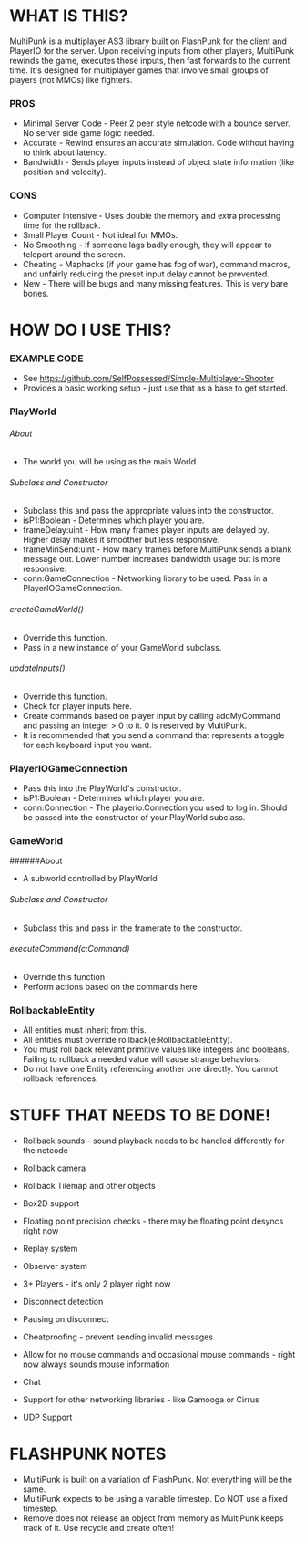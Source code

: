 WHAT IS THIS?
=============

MultiPunk is a multiplayer AS3 library built on FlashPunk for the client and PlayerIO for the server. Upon receiving inputs from other players, MultiPunk rewinds the game, executes those inputs, then fast forwards to the current time. It's designed for multiplayer games that involve small groups of players (not MMOs) like fighters.

### PROS

* Minimal Server Code - Peer 2 peer style netcode with a bounce server. No server side game logic needed.
* Accurate - Rewind ensures an accurate simulation. Code without having to think about latency.
* Bandwidth - Sends player inputs instead of object state information (like position and velocity).

### CONS

* Computer Intensive - Uses double the memory and extra processing time for the rollback.
* Small Player Count - Not ideal for MMOs.
* No Smoothing - If someone lags badly enough, they will appear to teleport around the screen.
* Cheating - Maphacks (if your game has fog of war), command macros, and unfairly reducing the preset input delay cannot be prevented.
* New - There will be bugs and many missing features. This is very bare bones.

HOW DO I USE THIS?
==================

### EXAMPLE CODE

* See https://github.com/SelfPossessed/Simple-Multiplayer-Shooter
* Provides a basic working setup - just use that as a base to get started.

### PlayWorld

###### About
* The world you will be using as the main World
###### Subclass and Constructor
* Subclass this and pass the appropriate values into the constructor.
* isP1:Boolean - Determines which player you are.
* frameDelay:uint - How many frames player inputs are delayed by. Higher delay makes it smoother but less responsive.
* frameMinSend:uint - How many frames before MultiPunk sends a blank message out. Lower number increases bandwidth usage but is more responsive.
* conn:GameConnection - Networking library to be used. Pass in a PlayerIOGameConnection.
###### createGameWorld()
* Override this function.
* Pass in a new instance of your GameWorld subclass.
###### updateInputs()
* Override this function.
* Check for player inputs here.
* Create commands based on player input by calling addMyCommand and passing an integer > 0 to it. 0 is reserved by MultiPunk.
* It is recommended that you send a command that represents a toggle for each keyboard input you want.

### PlayerIOGameConnection

* Pass this into the PlayWorld's constructor.
* isP1:Boolean - Determines which player you are.
* conn:Connection - The playerio.Connection you used to log in. Should be passed into the constructor of your PlayWorld subclass.

### GameWorld

######About
* A subworld controlled by PlayWorld
###### Subclass and Constructor
* Subclass this and pass in the framerate to the constructor.
###### executeCommand(c:Command)
* Override this function
* Perform actions based on the commands here

### RollbackableEntity

* All entities must inherit from this.
* All entities must override rollback(e:RollbackableEntity).
* You must roll back relevant primitive values like integers and booleans. Failing to rollback a needed value will cause strange behaviors.
* Do not have one Entity referencing another one directly. You cannot rollback references.

STUFF THAT NEEDS TO BE DONE!
============================

* Rollback sounds - sound playback needs to be handled differently for the netcode
* Rollback camera
* Rollback Tilemap and other objects
* Box2D support
* Floating point precision checks - there may be floating point desyncs right now
* Replay system
* Observer system

* 3+ Players - it's only 2 player right now
* Disconnect detection
* Pausing on disconnect
* Cheatproofing - prevent sending invalid messages
* Allow for no mouse commands and occasional mouse commands - right now always sounds mouse information
* Chat
* Support for other networking libraries - like Gamooga or Cirrus
* UDP Support

FLASHPUNK NOTES
===============

* MultiPunk is built on a variation of FlashPunk. Not everything will be the same.
* MultiPunk expects to be using a variable timestep. Do NOT use a fixed timestep.
* Remove does not release an object from memory as MultiPunk keeps track of it. Use recycle and create often! 